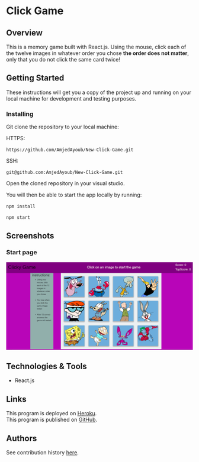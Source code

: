 # Click Game

## Overview

This is a memory game built with React.js. Using the mouse, click each of the twelve images in whatever order you chose **the order does not matter**, only that you do not click the same card twice!

## Getting Started
These instructions will get you a copy of the project up and running on your local machine for development and testing purposes.

### Installing
Git clone the repository to your local machine:

HTTPS:
```
https://github.com/AmjedAyoub/New-Click-Game.git
```
SSH:
```
git@github.com:AmjedAyoub/New-Click-Game.git
```
Open the cloned repository in your visual studio.

You will then be able to start the app locally by running:

```
npm install
```

```
npm start
```

## Screenshots

### Start page
![Image](./images/1.PNG)

## Technologies & Tools
* React.js

## Links
This program is deployed on [Heroku](https://new-click-game.herokuapp.com/).\
This program is published on [GitHub](https://github.com/AmjedAyoub/New-Clicky-Game).

## Authors
See contribution history [here](https://github.com/AmjedAyoub/New-Clicky-Game/graphs/contributors).

